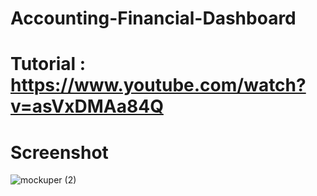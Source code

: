 # Accounting-Financial-Dashboard

# Tutorial : https://www.youtube.com/watch?v=asVxDMAa84Q

# Screenshot
![mockuper (2)](https://user-images.githubusercontent.com/61135648/94667136-fb124180-0340-11eb-9410-669fcb6cf711.png)
